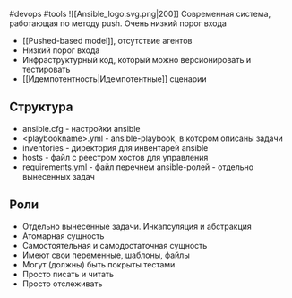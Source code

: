 #devops #tools 
![[Ansible_logo.svg.png|200]]
Современная система, работающая по методу push. Очень низкий порог входа
- [[Pushed-based model]], отсутствие агентов
- Низкий порог входа
- Инфраструктурный код, который можно версионировать и тестировать
- [[Идемпотентность|Идемпотентные]] сценарии
## Структура
- ansible.cfg - настройки ansible
- \<playbookname\>.yml - ansible-playbook, в котором описаны задачи
- inventories - директория для инвентарей ansible
- hosts - файл с реестром хостов для управления
- requirements.yml - файл перечнем ansible-ролей - отдельно вынесенных задач

## Роли
- Отдельно вынесенные задачи. Инкапсуляция и абстракция
- Атомарная сущность
- Самостоятельная и самодостаточная сущность
- Имеют свои переменные, шаблоны, файлы
- Могут (должны) быть покрыты тестами
- Просто писать и читать
- Просто отслеживать